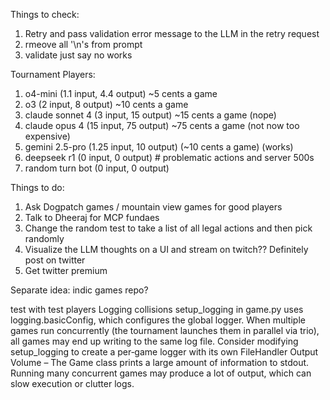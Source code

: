 Things to check:

1. Retry and pass validation error message to the LLM in the retry request 
2. rmeove all '\n's from prompt 
3. validate just say no works 

Tournament
Players:
1. o4-mini (1.1 input, 4.4 output) ~5 cents a game
2. o3 (2 input, 8 output) ~10 cents a game
3. claude sonnet 4 (3 input, 15 output) ~15 cents a game (nope)
4. claude opus 4 (15 input, 75 output) ~75 cents a game (not now too expensive)
5. gemini 2.5-pro (1.25 input, 10 output) (~10 cents a game) (works)
6. deepseek r1 (0 input, 0 output) # problematic actions and server 500s
7. random turn bot (0 input, 0 output)


Things to do:
1. Ask Dogpatch games / mountain view games for good players 
2. Talk to Dheeraj for MCP fundaes 
3. Change the random test to take a list of all legal actions and then pick randomly 
4. Visualize the LLM thoughts on a UI and stream on twitch?? Definitely post on twitter
5. Get twitter premium

Separate idea: indic games repo?

test with test players 
Logging collisions
setup_logging in game.py uses logging.basicConfig, which configures the global logger. When multiple games run concurrently (the tournament launches them in parallel via trio), all games may end up writing to the same log file. Consider modifying setup_logging to create a per‑game logger with its own FileHandler
Output Volume – The Game class prints a large amount of information to stdout. Running many concurrent games may produce a lot of output, which can slow execution or clutter logs.